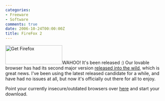 ```yaml
---
categories:
- Freeware
- Software
comments: true
date: 2006-10-24T00:00:00Z
title: FireFox 2
---
```


<a href="http://getfirefox.com/" title="Get Firefox - Web browsing redefined."><img class="InlineImageRight" src="http://www.mozilla.org/products/firefox/buttons/getfirefox_large2.png" width="178" height="60" border="0" alt="Get Firefox"></a>WAHOO! It's been released :) Our lovable browser has had its second major version <a href="http://www.theinquirer.net/default.aspx?article=35284" title="Don't wait for Firefox Numero Duo">released into the wild</a>, which is great news. I've been using the latest released candidate for a while, and have had no issues at all, but now it's officially out there for all to enjoy.

Point your currently insecure/outdated browsers over <a href="http://releases.mozilla.org/pub/mozilla.org/firefox/releases/2.0/" title="Mozilla Releases">here</a> and start your download.
